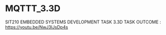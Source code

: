 # MQTTT_3.3D
SIT210 EMBEDDED SYSTEMS DEVELOPMENT TASK 3.3D
TASK OUTCOME : https://youtu.be/NwJ3IJsDp4s
